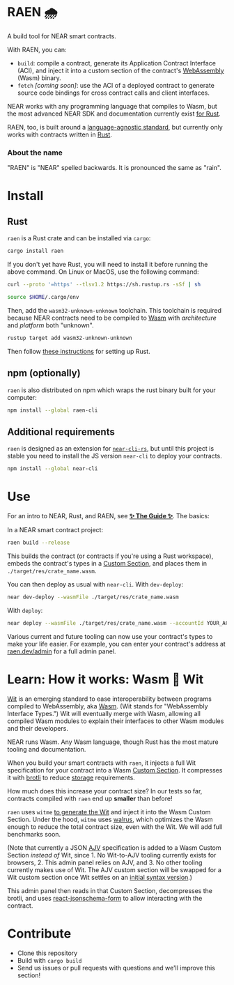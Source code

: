 # RAEN 🌧

A build tool for NEAR smart contracts.

With RAEN, you can:

* `build`: compile a contract, generate its Application Contract Interface (ACI), and inject it into a custom section of the contract's [WebAssembly][Wasm] (Wasm) binary.
* `fetch` _[coming soon]_: use the ACI of a deployed contract to generate source code bindings for cross contract calls and client interfaces.

NEAR works with any programming language that compiles to Wasm, but the most advanced NEAR SDK and documentation currently exist [for Rust](https://www.near-sdk.io/).

RAEN, too, is built around a [language-agnostic standard][Wit], but currently only works with contracts written in [Rust](https://www.rust-lang.org/).

  [Wasm]: https://webassembly.org/
  [Wit]: https://github.com/bytecodealliance/wit-bindgen/blob/main/WIT.md


### About the name

"RAEN" is "NEAR" spelled backwards. It is pronounced the same as "rain".


# Install

## Rust

`raen` is a Rust crate and can be installed via `cargo`:

```bash
cargo install raen
```

If you don't yet have Rust, you will need to install it before running the above command. On Linux or MacOS, use the following command:

```bash
curl --proto '=https' --tlsv1.2 https://sh.rustup.rs -sSf | sh

source $HOME/.cargo/env
```

Then, add the `wasm32-unknown-unknown` toolchain. This toolchain is required because NEAR contracts need to be compiled to [Wasm] with _architecture_ and _platform_ both "unknown".

```bash
rustup target add wasm32-unknown-unknown
```

Then follow [these instructions](https://doc.rust-lang.org/book/ch01-01-installation.html) for setting up Rust.

## npm (optionally)

`raen` is also distributed on npm which wraps the rust binary built for your computer:

```bash
npm install --global raen-cli
```

## Additional requirements

`raen` is designed as an extension for [`near-cli-rs`](https://github.com/near/near-cli-rs/tree/master/extensions), but until this project is stable you need to install the JS version `near-cli` to deploy your contracts.

```bash
npm install --global near-cli
```


# Use

For an intro to NEAR, Rust, and RAEN, see **[✨ The Guide ✨](https://raen.dev/guide)**. The basics:

In a NEAR smart contract project:

```bash
raen build --release
```

This builds the contract (or contracts if you're using a Rust workspace), embeds the contract's types in a [Custom Section](https://webassembly.github.io/spec/core/appendix/custom.html), and places them in `./target/res/crate_name.wasm`.

You can then deploy as usual with `near-cli`. With `dev-deploy`:

```bash
near dev-deploy --wasmFile ./target/res/crate_name.wasm
```

With `deploy`:

```bash
near deploy --wasmFile ./target/res/crate_name.wasm --accountId YOUR_ACCOUNT_NAME_HERE
```

Various current and future tooling can now use your contract's types to make your life easier. For example, you can enter your contract's address at [raen.dev/admin](https://raen.dev/admin) for a full admin panel.


# Learn: How it works: Wasm 💖️ Wit

[Wit] is an emerging standard to ease interoperability between programs compiled to WebAssembly, aka [Wasm]. (Wit stands for "WebAssembly Interface Types.") Wit will eventually merge with Wasm, allowing all compiled Wasm modules to explain their interfaces to other Wasm modules and their developers.

NEAR runs Wasm. Any Wasm language, though Rust has the most mature tooling and documentation.

When you build your smart contracts with `raen`, it injects a full Wit specification for your contract into a Wasm [Custom Section](https://webassembly.github.io/spec/core/appendix/custom.html). It compresses it with [brotli](https://www.brotli.org/) to reduce [storage](https://docs.near.org/docs/concepts/storage-staking) requirements.

How much does this increase your contract size? In our tests so far, contracts compiled with `raen` end up **smaller** than before!

`raen` uses `witme` [to generate the Wit](https://ahalabs.dev/posts/wit-bringing-types-to-near-contracts) and inject it into the Wasm Custom Section. Under the hood, `witme` uses [walrus](https://github.com/AhaLabs/wasm-walrus-tools), which optimizes the Wasm enough to reduce the total contract size, even with the Wit. We will add full benchmarks soon.

(Note that currently a JSON [AJV](https://ajv.js.org/) specification is added to a Wasm Custom Section _instead of_ Wit, since 1. No Wit-to-AJV tooling currently exists for browsers, 2. This admin panel relies on AJV, and 3. No other tooling currently makes use of Wit. The AJV custom section will be swapped for a Wit custom section once Wit settles on an [initial syntax version](https://github.com/bytecodealliance/wit-bindgen/issues/214#issuecomment-1116237538).)

This admin panel then reads in that Custom Section, decompresses the brotli, and uses [react-jsonschema-form](https://github.com/rjsf-team/react-jsonschema-form) to allow interacting with the contract.

# Contribute

* Clone this repository
* Build with `cargo build`
* Send us issues or pull requests with questions and we'll improve this section!
